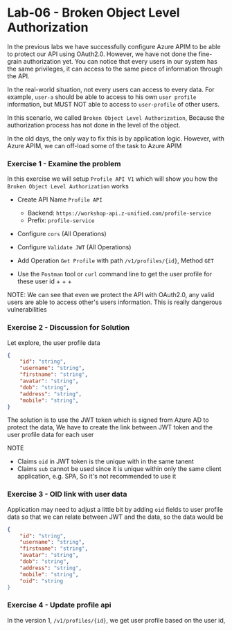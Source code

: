 # Lab-06 - Broken Object Level Authorization

In the previous labs we have successfully configure Azure APIM to be able to protect our API using 
OAuth2.0. However, we have not done the fine-grain authorization yet. You can notice that every users in our system has the same privileges, it can access to the same piece of information through the API.

In the real-world situation, not every users can access to every data. For example, `user-a` should be able to access to his own `user profile` information, but MUST NOT able to access to `user-profile` of other users.

In this scenario, we called `Broken Object Level Authorization`, Because the authorization process has not done in the level of the object.

In the old days, the only way to fix this is by application logic. However, with Azure APIM, we can off-load some of the task to Azure APIM


### Exercise 1 - Examine the problem
In this exercise we will setup `Profile API V1` which will show you how the `Broken Object Level Authorization` works

- Create API Name `Profile API`
    + Backend: `https://workshop-api.z-unified.com/profile-service`
    + Prefix: `profile-service`

- Configure `cors` (All Operations)
- Configure `Validate JWT` (All Operations)
- Add Operation `Get Profile` with path `/v1/profiles/{id}`, Method `GET`
- Use the `Postman` tool or `curl` command line to get the user profile for these user id
    +
    +
    +

NOTE: We can see that even we protect the API with OAuth2.0, any valid users are able to access other's users information. This is really dangerous vulnerabilities

### Exercise 2 - Discussion for Solution
Let explore, the user profile data
```json
{
    "id": "string",
    "username": "string",
    "firstname": "string",
    "avatar": "string",
    "dob": "string",
    "address": "string",
    "mobile": "string",
}
```

The solution is to use the JWT token which is signed from Azure AD to protect the data, We have to create the link between JWT token and the user profile data for each user

NOTE
- Claims `oid` in JWT token is the unique with in the same tanent
- Claims `sub` cannot be used since it is unique within only the same client application, e.g. SPA, So it's not recommended to use it


### Exercise 3 - OID link with user data
Application may need to adjust a little bit by adding `oid` fields to user profile data so that we can relate between JWT and the data, so the data would be

```json
{
    "id": "string",
    "username": "string",
    "firstname": "string",
    "avatar": "string",
    "dob": "string",
    "address": "string",
    "mobile": "string",
    "oid": "string
}
```

### Exercise 4 - Update profile api
In the version 1, `/v1/profiles/{id}`, we get user profile based on the user id, 

